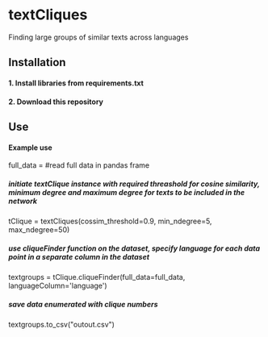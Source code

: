 # textCliques
Finding large groups of similar texts across languages




## Installation

#### 1. Install libraries from requirements.txt
#### 2. Download this repository


## Use
#### Example use

full_data = #read full data in pandas frame

##### initiate textClique instance with required threashold for cosine similarity, minimum degree and maximum degree for texts to be included in the network
tClique = textCliques(cossim_threshold=0.9, min_ndegree=5, max_ndegree=50)


##### use cliqueFinder function on the dataset, specify language for each data point in a separate column in the dataset
textgroups = tClique.cliqueFinder(full_data=full_data, languageColumn='language')

##### save data enumerated with clique numbers
textgroups.to_csv("outout.csv")


